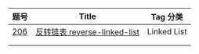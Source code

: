 | 题号                                                         | Title                                                        | Tag 分类    |
| ------------------------------------------------------------ | ------------------------------------------------------------ | ----------- |
| [206](https://leetcode-cn.com/problems/reverse-linked-list/) | [ 反转链表 reverse-linked-list](https://github.com/JessonYue/LeetCodeLearning/tree/master/Array/austenYang/Leetcode/JavaKotlin/src/L206) | Linked List |
|                                                              |                                                              |             |
|                                                              |                                                              |             |

